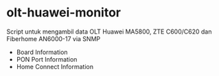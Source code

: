 # olt-huawei-monitor
Script untuk mengambil data OLT Huawei MA5800, ZTE C600/C620 dan Fiberhome AN6000-17 via SNMP
- Board Information
- PON Port Information
- Home Connect Information
